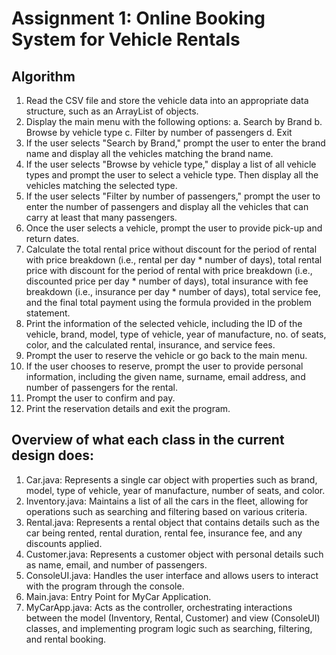 # Assignment 1: Online Booking System for Vehicle Rentals 
## Algorithm
1.	Read the CSV file and store the vehicle data into an appropriate data structure, such as an ArrayList of objects.
2.	Display the main menu with the following options: a. Search by Brand b. Browse by vehicle type c. Filter by number of passengers d. Exit
3.	If the user selects "Search by Brand," prompt the user to enter the brand name and display all the vehicles matching the brand name.
4.	If the user selects "Browse by vehicle type," display a list of all vehicle types and prompt the user to select a vehicle type. Then display all the vehicles matching the selected type.
5.	If the user selects "Filter by number of passengers," prompt the user to enter the number of passengers and display all the vehicles that can carry at least that many passengers.
6.	Once the user selects a vehicle, prompt the user to provide pick-up and return dates.
7.	Calculate the total rental price without discount for the period of rental with price breakdown (i.e., rental per day * number of days), total rental price with discount for the period of rental with price breakdown (i.e., discounted price per day * number of days), total insurance with fee breakdown (i.e., insurance per day * number of days), total service fee, and the final total payment using the formula provided in the problem statement.
8.	Print the information of the selected vehicle, including the ID of the vehicle, brand, model, type of vehicle, year of manufacture, no. of seats, color, and the calculated rental, insurance, and service fees.
9.	Prompt the user to reserve the vehicle or go back to the main menu.
10.	If the user chooses to reserve, prompt the user to provide personal information, including the given name, surname, email address, and number of passengers for the rental.
11.	Prompt the user to confirm and pay.
12.	Print the reservation details and exit the program.


## Overview of what each class in the current design does:
1.	Car.java: Represents a single car object with properties such as brand, model, type of vehicle, year of manufacture, number of seats, and color.
2.	Inventory.java: Maintains a list of all the cars in the fleet, allowing for operations such as searching and filtering based on various criteria.
3.	Rental.java: Represents a rental object that contains details such as the car being rented, rental duration, rental fee, insurance fee, and any discounts applied.
4.	Customer.java: Represents a customer object with personal details such as name, email, and number of passengers.
5.	ConsoleUI.java: Handles the user interface and allows users to interact with the program through the console.
6.	Main.java: Entry Point for MyCar Application.
7.	MyCarApp.java: Acts as the controller, orchestrating interactions between the model (Inventory, Rental, Customer) and view (ConsoleUI) classes, and implementing program logic such as searching, filtering, and rental booking.

